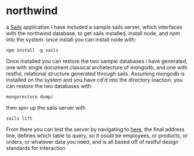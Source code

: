 # northwind

a [Sails](http://sailsjs.org) application
I have included a sample sails server, which interfaces with the northwind database, to get sails installed, install node, and npm into the system. once install you can install node with:
```
npm install -g sails
```
Once installed you can restore the two sample databases i have generated, one with single document classical archetecture of mongodb, and one with restful, relational structure generated through sails. Assuming mongodb is installed on the system and you have cd'd into the directory loaction, you can restore the two databases with:
```
mongorestore dump/
```
then spin up the sails server with
```
sails lift
```
From there you can test the server by navigating to [here](http://localhost:1337/employees), the final address line, defines which table to query, so it could be employees, or products, or orders, or whatever data you need, and is all based off of restful design standards for interaction
